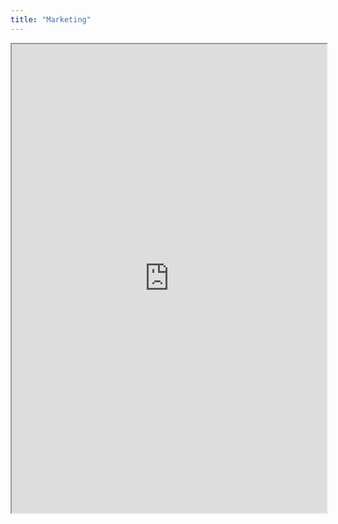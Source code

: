 ```yaml
---
title: "Marketing"
---
```



<iframe height="750" width="100%" src="https://ewelton.github.io/ktest/wiki.html#Marketing"></iframe>
